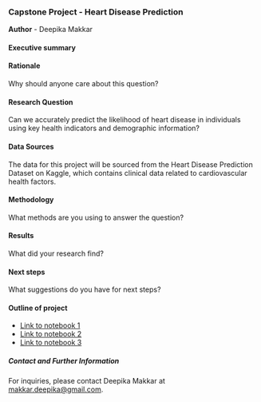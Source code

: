 ### Capstone Project - Heart Disease Prediction

**Author** - Deepika Makkar

#### Executive summary

#### Rationale
Why should anyone care about this question?

#### Research Question
Can we accurately predict the likelihood of heart disease in individuals using key health indicators and demographic information?

#### Data Sources
The data for this project will be sourced from the Heart Disease Prediction Dataset on Kaggle, which contains clinical data related to cardiovascular health factors.

#### Methodology
What methods are you using to answer the question?

#### Results
What did your research find?

#### Next steps
What suggestions do you have for next steps?

#### Outline of project

- [Link to notebook 1]()
- [Link to notebook 2]()
- [Link to notebook 3]()


##### Contact and Further Information
For inquiries, please contact Deepika Makkar at makkar.deepika@gmail.com.
